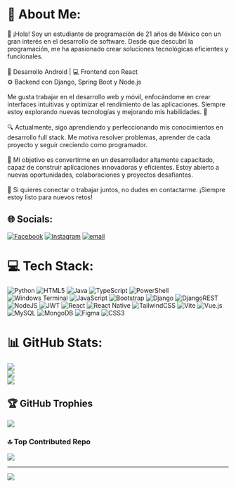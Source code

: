 # 💫 About Me:
👋 ¡Hola! Soy un estudiante de programación de 21 años de México con un gran interés en el desarrollo de software. Desde que descubrí la programación, me ha apasionado crear soluciones tecnológicas eficientes y funcionales.<br><br>📱 Desarrollo Android | 💻 Frontend con React<br>⚙️ Backend con Django, Spring Boot y Node.js<br><br>Me gusta trabajar en el desarrollo web y móvil, enfocándome en crear interfaces intuitivas y optimizar el rendimiento de las aplicaciones. Siempre estoy explorando nuevas tecnologías y mejorando mis habilidades. 🚀<br><br>🔍 Actualmente, sigo aprendiendo y perfeccionando mis conocimientos en desarrollo full stack. Me motiva resolver problemas, aprender de cada proyecto y seguir creciendo como programador.<br><br>🎯 Mi objetivo es convertirme en un desarrollador altamente capacitado, capaz de construir aplicaciones innovadoras y eficientes. Estoy abierto a nuevas oportunidades, colaboraciones y proyectos desafiantes.<br><br>📩 Si quieres conectar o trabajar juntos, no dudes en contactarme. ¡Siempre estoy listo para nuevos retos!


## 🌐 Socials:
[![Facebook](https://img.shields.io/badge/Facebook-%231877F2.svg?logo=Facebook&logoColor=white)](https://facebook.com/KevinRdgzZ) [![Instagram](https://img.shields.io/badge/Instagram-%23E4405F.svg?logo=Instagram&logoColor=white)](https://instagram.com/_kevin_zuniga) [![email](https://img.shields.io/badge/Email-D14836?logo=gmail&logoColor=white)](mailto:kevin.rdgz1207@gmail.com) 

# 💻 Tech Stack:
![Python](https://img.shields.io/badge/python-3670A0?style=for-the-badge&logo=python&logoColor=ffdd54) ![HTML5](https://img.shields.io/badge/html5-%23E34F26.svg?style=for-the-badge&logo=html5&logoColor=white) ![Java](https://img.shields.io/badge/java-%23ED8B00.svg?style=for-the-badge&logo=openjdk&logoColor=white) ![TypeScript](https://img.shields.io/badge/typescript-%23007ACC.svg?style=for-the-badge&logo=typescript&logoColor=white) ![PowerShell](https://img.shields.io/badge/PowerShell-%235391FE.svg?style=for-the-badge&logo=powershell&logoColor=white) ![Windows Terminal](https://img.shields.io/badge/Windows%20Terminal-%234D4D4D.svg?style=for-the-badge&logo=windows-terminal&logoColor=white) ![JavaScript](https://img.shields.io/badge/javascript-%23323330.svg?style=for-the-badge&logo=javascript&logoColor=%23F7DF1E) ![Bootstrap](https://img.shields.io/badge/bootstrap-%238511FA.svg?style=for-the-badge&logo=bootstrap&logoColor=white) ![Django](https://img.shields.io/badge/django-%23092E20.svg?style=for-the-badge&logo=django&logoColor=white) ![DjangoREST](https://img.shields.io/badge/DJANGO-REST-ff1709?style=for-the-badge&logo=django&logoColor=white&color=ff1709&labelColor=gray) ![NodeJS](https://img.shields.io/badge/node.js-6DA55F?style=for-the-badge&logo=node.js&logoColor=white) ![JWT](https://img.shields.io/badge/JWT-black?style=for-the-badge&logo=JSON%20web%20tokens) ![React](https://img.shields.io/badge/react-%2320232a.svg?style=for-the-badge&logo=react&logoColor=%2361DAFB) ![React Native](https://img.shields.io/badge/react_native-%2320232a.svg?style=for-the-badge&logo=react&logoColor=%2361DAFB) ![TailwindCSS](https://img.shields.io/badge/tailwindcss-%2338B2AC.svg?style=for-the-badge&logo=tailwind-css&logoColor=white) ![Vite](https://img.shields.io/badge/vite-%23646CFF.svg?style=for-the-badge&logo=vite&logoColor=white) ![Vue.js](https://img.shields.io/badge/vue.js-%2335495e.svg?style=for-the-badge&logo=vuedotjs&logoColor=%234FC08D) ![MySQL](https://img.shields.io/badge/mysql-4479A1.svg?style=for-the-badge&logo=mysql&logoColor=white) ![MongoDB](https://img.shields.io/badge/MongoDB-%234ea94b.svg?style=for-the-badge&logo=mongodb&logoColor=white) ![Figma](https://img.shields.io/badge/figma-%23F24E1E.svg?style=for-the-badge&logo=figma&logoColor=white) ![CSS3](https://img.shields.io/badge/css3-%231572B6.svg?style=for-the-badge&logo=css3&logoColor=white)
# 📊 GitHub Stats:
![](https://github-readme-stats.vercel.app/api?username=KevinZuniga12&theme=gruvbox_light&hide_border=false&include_all_commits=false&count_private=false)<br/>
![](https://nirzak-streak-stats.vercel.app/?user=KevinZuniga12&theme=gruvbox_light&hide_border=false)<br/>
![](https://github-readme-stats.vercel.app/api/top-langs/?username=KevinZuniga12&theme=gruvbox_light&hide_border=false&include_all_commits=false&count_private=false&layout=compact)

## 🏆 GitHub Trophies
![](https://github-profile-trophy.vercel.app/?username=KevinZuniga12&theme=apprentice&no-frame=true&no-bg=false&margin-w=4)

### 🔝 Top Contributed Repo
![](https://github-contributor-stats.vercel.app/api?username=KevinZuniga12&limit=5&theme=moltack&combine_all_yearly_contributions=true)

---
[![](https://visitcount.itsvg.in/api?id=KevinZuniga12&icon=0&color=7)](https://visitcount.itsvg.in)

<!-- Proudly created with GPRM ( https://gprm.itsvg.in ) -->
